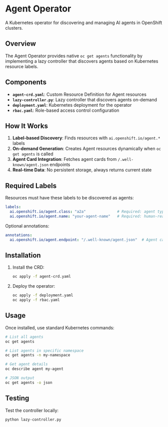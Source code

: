 # Agent Operator

A Kubernetes operator for discovering and managing AI agents in OpenShift clusters.

## Overview

The Agent Operator provides native `oc get agents` functionality by implementing a lazy controller that discovers agents based on Kubernetes resource labels.

## Components

- **`agent-crd.yaml`**: Custom Resource Definition for Agent resources
- **`lazy-controller.py`**: Lazy controller that discovers agents on-demand
- **`deployment.yaml`**: Kubernetes deployment for the operator
- **`rbac.yaml`**: Role-based access control configuration

## How It Works

1. **Label-based Discovery**: Finds resources with `ai.openshift.io/agent.*` labels
2. **On-demand Generation**: Creates Agent resources dynamically when `oc get agents` is called
3. **Agent Card Integration**: Fetches agent cards from `/.well-known/agent.json` endpoints
4. **Real-time Data**: No persistent storage, always returns current state

## Required Labels

Resources must have these labels to be discovered as agents:

```yaml
labels:
  ai.openshift.io/agent.class: "a2a"              # Required: agent type
  ai.openshift.io/agent.name: "your-agent-name"   # Required: human-readable name
```

Optional annotations:
```yaml
annotations:
  ai.openshift.io/agent.endpoint: "/.well-known/agent.json"  # Agent card endpoint
```

## Installation

1. Install the CRD:
   ```bash
   oc apply -f agent-crd.yaml
   ```

2. Deploy the operator:
   ```bash
   oc apply -f deployment.yaml
   oc apply -f rbac.yaml
   ```

## Usage

Once installed, use standard Kubernetes commands:

```bash
# List all agents
oc get agents

# List agents in specific namespace
oc get agents -n my-namespace

# Get agent details
oc describe agent my-agent

# JSON output
oc get agents -o json
```

## Testing

Test the controller locally:

```bash
python lazy-controller.py
```